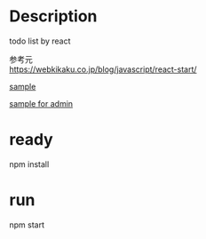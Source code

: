 # Description
todo list by react
  
参考元  
https://webkikaku.co.jp/blog/javascript/react-start/
  
[sample](https://aki85.github.io/todo/)

[sample for admin](https://aki85.github.io/todo/admin)

# ready
npm install

# run
npm start
